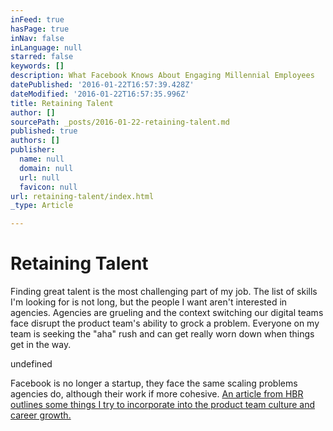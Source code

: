 ```yaml
---
inFeed: true
hasPage: true
inNav: false
inLanguage: null
starred: false
keywords: []
description: What Facebook Knows About Engaging Millennial Employees
datePublished: '2016-01-22T16:57:39.428Z'
dateModified: '2016-01-22T16:57:35.996Z'
title: Retaining Talent
author: []
sourcePath: _posts/2016-01-22-retaining-talent.md
published: true
authors: []
publisher:
  name: null
  domain: null
  url: null
  favicon: null
url: retaining-talent/index.html
_type: Article

---
```

# Retaining Talent

Finding great talent is the most challenging part of my job. The list of skills I'm looking for is not long, but the people I want aren't interested in agencies. Agencies are grueling and the context switching our digital teams face disrupt the product team's ability to grock a problem. Everyone on my team is seeking the "aha" rush and can get really worn down when things get in the way.

undefined

Facebook is no longer a startup, they face the same scaling problems agencies do, although their work if more cohesive. [An article from HBR outlines some things I try to incorporate into the product team culture and career growth.][0]

[0]: https://hbr.org/2015/12/what-facebook-knows-about-engaging-millennial-employees